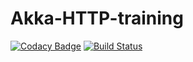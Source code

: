 # Akka-HTTP-training

[![Codacy Badge](https://api.codacy.com/project/badge/Grade/61f2129917cc4afa87078077bde739e0)](https://www.codacy.com/app/julrod092/akka-http-training?utm_source=github.com&utm_medium=referral&utm_content=julrod092/akka-http-training&utm_campaign=badger)
[![Build Status](https://travis-ci.org/julrod092/akka-http-training.svg?branch=master)](https://travis-ci.org/julrod092/akka-http-training)
